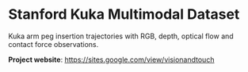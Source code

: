 # Stanford Kuka Multimodal Dataset

Kuka arm peg insertion trajectories with RGB, depth, optical flow and contact force observations.

**Project website**: https://sites.google.com/view/visionandtouch  
